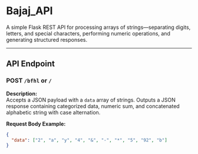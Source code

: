 # Bajaj_API

A simple Flask REST API for processing arrays of strings—separating digits, letters, and special characters, performing numeric operations, and generating structured responses.

---

##  API Endpoint

### POST `/bfhl` or `/`

**Description:**  
Accepts a JSON payload with a `data` array of strings. Outputs a JSON response containing categorized data, numeric sum, and concatenated alphabetic string with case alternation.

**Request Body Example:**

```json
{
  "data": ["2", "a", "y", "4", "&", "-", "*", "5", "92", "b"]
}
